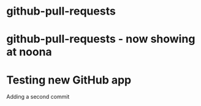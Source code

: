 # github-pull-requests
# github-pull-requests - now showing at noona
# Testing new GitHub app
Adding a second commit
